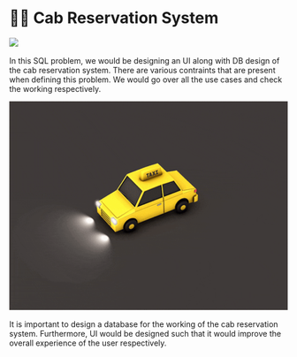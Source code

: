 # 🚕🚖 Cab Reservation System

![](https://img.shields.io/badge/Flask-000000?style=for-the-badge&logo=flask&logoColor=white)

In this SQL problem, we would be designing an UI along with DB design of the cab reservation system. There are various contraints that are present when defining this problem. We would go over all the use cases and check the working respectively. 

<img src = "https://github.com/suhasmaddali/GIF-files/blob/main/taxigif.gif" width = "800"/>
 
It is important to design a database for the working of the cab reservation system. Furthermore, UI would be designed such that it would improve the overall experience of the user respectively. 
